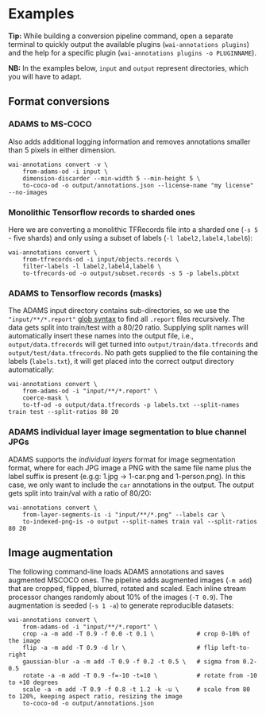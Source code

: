 # Examples

**Tip:** While building a conversion pipeline command, open a separate terminal to quickly output the available plugins (`wai-annotations plugins`) and the help for a specific plugin (`wai-annotations plugins -o PLUGINNAME`).

**NB:** In the examples below, `input` and `output` represent directories, which you will have to adapt.

## Format conversions

### ADAMS to MS-COCO

Also adds additional logging information and removes annotations smaller than 5 pixels in either dimension.

```
wai-annotations convert -v \
    from-adams-od -i input \
    dimension-discarder --min-width 5 --min-height 5 \
    to-coco-od -o output/annotations.json --license-name "my license" --no-images
```

### Monolithic Tensorflow records to sharded ones

Here we are converting a monolithic TFRecords file into a sharded one (`-s 5` - five shards) and only using a subset of labels (`-l label2,label4,label6`):

```
wai-annotations convert \
    from-tfrecords-od -i input/objects.records \
    filter-labels -l label2,label4,label6 \
    to-tfrecords-od -o output/subset.records -s 5 -p labels.pbtxt
```

### ADAMS to Tensorflow records (masks)

The ADAMS input directory contains sub-directories, so we use the `"input/**/*.report"` [glob syntax](https://docs.python.org/3/library/glob.html) to find all `.report` files recursively. The data gets split into train/test with a 80/20 ratio. Supplying split names will automatically insert these names into the output file, i.e., `output/data.tfrecords` will get turned into `output/train/data.tfrecords` and `output/test/data.tfrecords`. No path gets supplied to the file containing the labels (`labels.txt`), it will get placed into the correct output directory automatically:

```
wai-annotations convert \
    from-adams-od -i "input/**/*.report" \
    coerce-mask \
    to-tf-od -o output/data.tfrecords -p labels.txt --split-names train test --split-ratios 80 20
```

### ADAMS individual layer image segmentation to blue channel JPGs

ADAMS supports the *individual layers* format for image segmentation format, where for each JPG image a PNG with the same file name plus the label suffix is present (e.g.g: 1.jpg -> 1-car.png and 1-person.png). In this case, we only want to include the `car` annotations in the output. The output gets split into train/val with a ratio of 80/20:

```
wai-annotations convert \
    from-layer-segments-is -i "input/**/*.png" --labels car \
    to-indexed-png-is -o output --split-names train val --split-ratios 80 20
```

## Image augmentation

The following command-line loads ADAMS annotations and saves augmented MSCOCO ones.
The pipeline adds augmented images (`-m add`) that are cropped, flipped, blurred,
rotated and scaled. Each inline stream processor changes randomly about 10% of the
images (`-T 0.9`). The augmentation is seeded (`-s 1 -a`) to generate reproducible
datasets:

```
wai-annotations convert \
    from-adams-od -i "input/**/*.report" \
    crop -a -m add -T 0.9 -f 0.0 -t 0.1 \            # crop 0-10% of the image
    flip -a -m add -T 0.9 -d lr \                    # flip left-to-right
    gaussian-blur -a -m add -T 0.9 -f 0.2 -t 0.5 \   # sigma from 0.2-0.5
    rotate -a -m add -T 0.9 -f=-10 -t=10 \           # rotate from -10 to +10 degrees
    scale -a -m add -T 0.9 -f 0.8 -t 1.2 -k -u \     # scale from 80 to 120%, keeping aspect ratio, resizing the image
    to-coco-od -o output/annotations.json
    
```

